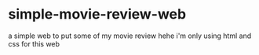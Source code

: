 # simple-movie-review-web
a simple web to put some of my movie review hehe
i'm only using html and css for this web
